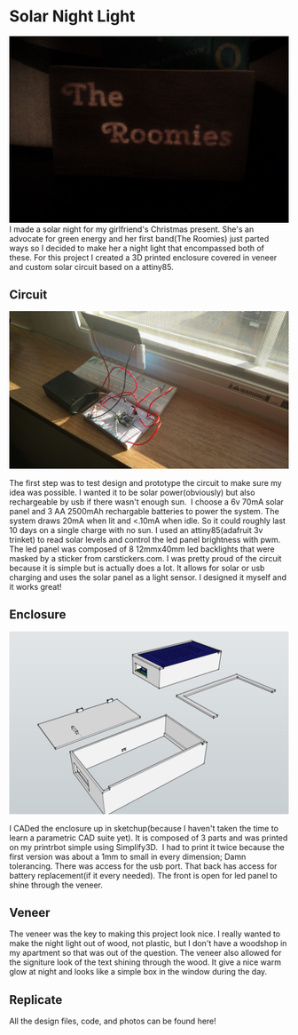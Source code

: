 # Solar Night Light
![Light at night](https://raw.githubusercontent.com/djnugent/SolarNightLight/master/pics/IMG_20161215_232419544.jpg)
I made a solar night for my girlfriend's Christmas present. She's an advocate for green energy and her first band(The Roomies) just parted ways so I decided to make her a night light that encompassed both of these. For this project I created a 3D printed enclosure covered in veneer and custom solar circuit based on a attiny85.

## Circuit
![Circuit](https://raw.githubusercontent.com/djnugent/SolarNightLight/master/pics/IMG_20161206_144125350.jpg)

The first step was to test design and prototype the circuit to make sure my idea was possible. I wanted it to be solar power(obviously) but also rechargeable by usb if there wasn't enough sun.  I choose a 6v 70mA solar panel and 3 AA 2500mAh rechargable batteries to power the system. The system draws 20mA when lit and &lt;.10mA when idle. So it could roughly last 10 days on a single charge with no sun. I used an attiny85(adafruit 3v trinket) to read solar levels and control the led panel brightness with pwm. The led panel was composed of 8 12mmx40mm led backlights that were masked by a sticker from carstickers.com. I was pretty proud of the circuit because it is simple but is actually does a lot. It allows for solar or usb charging and uses the solar panel as a light sensor. I designed it myself and it works great!

## Enclosure
![Enclosure](https://raw.githubusercontent.com/djnugent/SolarNightLight/master/pics/Nightlight.png)

I CADed the enclosure up in sketchup(because I haven't taken the time to learn a parametric CAD suite yet). It is composed of 3 parts and was printed on my printrbot simple using Simplify3D.  I had to print it twice because the first version was about a 1mm to small in every dimension; Damn tolerancing. There was access for the usb port. That back has access for battery replacement(if it every needed). The front is open for led panel to shine through the veneer.

## Veneer
The veneer was the key to making this project look nice. I really wanted to make the night light out of wood, not plastic, but I don't have a woodshop in my apartment so that was out of the question. The veneer also allowed for the signiture look of the text shining through the wood. It give a nice warm glow at night and looks like a simple box in the window during the day.

## Replicate
All the design files, code, and photos can be found here!
